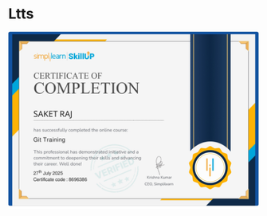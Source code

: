 # Ltts
![image alt](https://github.com/sraj-5147/Ltts/blob/e78226ddfd47eef3459bd1a3c96fca97565a4f80/GIT%20Certificate.jpg)
